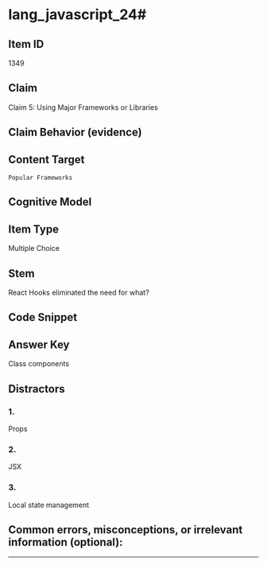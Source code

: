 # lang_javascript_24#

## Item ID
1349

## Claim
Claim 5: Using Major Frameworks or Libraries

## Claim Behavior (evidence)


## Content Target
`Popular Frameworks`

## Cognitive Model


## Item Type
Multiple Choice

## Stem
React Hooks eliminated the need for what?

## Code Snippet

## Answer Key
Class components

## Distractors

### 1.
Props

### 2.
JSX

### 3.
Local state management

## Common errors, misconceptions, or irrelevant information (optional):

---

